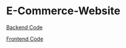 # E-Commerce-Website

[Backend Code](https://github.com/shasank27/E-Commerce-Website-backend)

[Frontend Code](https://github.com/shasank27/E-Commerce-Website-frontend)
